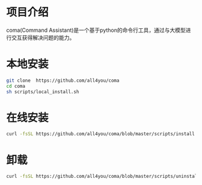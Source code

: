 # 项目介绍
coma(Command Assistant)是一个基于python的命令行工具，通过与大模型进行交互获得解决问题的能力。

# 本地安装
```sh
git clone  https://github.com/all4you/coma
cd coma
sh scripts/local_install.sh
```

# 在线安装
```sh
curl -fsSL https://github.com/all4you/coma/blob/master/scripts/install.sh | bash
```

# 卸载
```sh
curl -fsSL https://github.com/all4you/coma/blob/master/scripts/uninstall.sh | bash
```